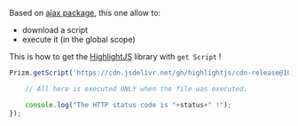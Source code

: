 Based on [ajax package](/docs/package/ajax), this one allow to:
* download a script
* execute it (in the global scope)

This is how to get the [HighlightJS](https://highlightjs.org/) library with `get Script` !
```js
Prizm.getScript('https://cdn.jsdelivr.net/gh/highlightjs/cdn-release@10.3.1/build/highlight.min.js', (status) => {

    // All here is executed ONLY when the file was executed.

    console.log("The HTTP status code is "+status+" !");
});
```